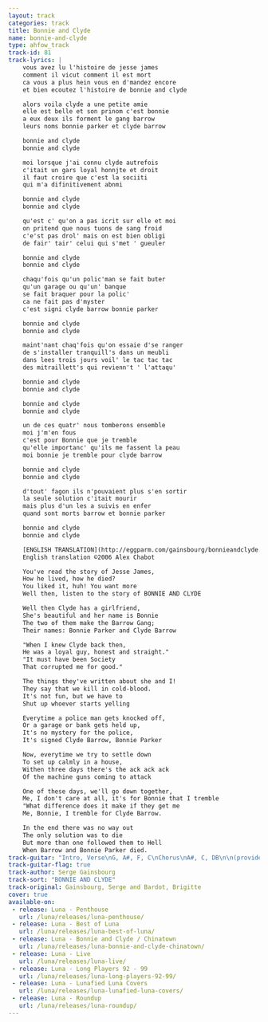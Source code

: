 ```yaml
---
layout: track
categories: track
title: Bonnie and Clyde
name: bonnie-and-clyde
type: ahfow_track
track-id: 81
track-lyrics: |
    vous avez lu l'histoire de jesse james
    comment il vicut comment il est mort
    ca vous a plus hein vous en d'mandez encore
    et bien ecoutez l'histoire de bonnie and clyde

    alors voila clyde a une petite amie
    elle est belle et son prinom c'est bonnie
    a eux deux ils forment le gang barrow
    leurs noms bonnie parker et clyde barrow

    bonnie and clyde
    bonnie and clyde

    moi lorsque j'ai connu clyde autrefois
    c'itait un gars loyal honnjte et droit
    il faut croire que c'est la sociiti
    qui m'a difinitivement abnmi

    bonnie and clyde
    bonnie and clyde

    qu'est c' qu'on a pas icrit sur elle et moi
    on pritend que nous tuons de sang froid
    c'e'st pas drol' mais on est bien obligi
    de fair' tair' celui qui s'met ' gueuler

    bonnie and clyde
    bonnie and clyde

    chaqu'fois qu'un polic'man se fait buter
    qu'un garage ou qu'un' banque
    se fait braquer pour la polic' 
    ca ne fait pas d'myster 
    c'est signi clyde barrow bonnie parker

    bonnie and clyde
    bonnie and clyde

    maint'nant chaq'fois qu'on essaie d'se ranger
    de s'installer tranquill's dans un meubli
    dans lees trois jours voil' le tac tac tac
    des mitraillett's qui revienn't ' l'attaqu'

    bonnie and clyde
    bonnie and clyde

    bonnie and clyde
    bonnie and clyde

    un de ces quatr' nous tomberons ensemble
    moi j'm'en fous 
    c'est pour Bonnie que je tremble
    qu'elle importanc' qu'ils me fassent la peau
    moi bonnie je tremble pour clyde barrow

    bonnie and clyde
    bonnie and clyde

    d'tout' fagon ils n'pouvaient plus s'en sortir
    la seule solution c'itait mourir
    mais plus d'un les a suivis en enfer
    quand sont morts barrow et bonnie parker

    bonnie and clyde
    bonnie and clyde

    [ENGLISH TRANSLATION](http://eggparm.com/gainsbourg/bonnieandclyde.html)
    English translation ©2006 Alex Chabot

    You've read the story of Jesse James,
    How he lived, how he died?
    You liked it, huh! You want more
    Well then, listen to the story of BONNIE AND CLYDE

    Well then Clyde has a girlfriend,
    She's beautiful and her name is Bonnie
    The two of them make the Barrow Gang;
    Their names: Bonnie Parker and Clyde Barrow

    "When I knew Clyde back then,
    He was a loyal guy, honest and straight."
    "It must have been Society
    That corrupted me for good."

    The things they've written about she and I!
    They say that we kill in cold-blood.
    It's not fun, but we have to
    Shut up whoever starts yelling

    Everytime a police man gets knocked off,
    Or a garage or bank gets held up,
    It's no mystery for the police,
    It's signed Clyde Barrow, Bonnie Parker

    Now, everytime we try to settle down
    To set up calmly in a house,
    Withen three days there's the ack ack ack
    Of the machine guns coming to attack

    One of these days, we'll go down together,
    Me, I don't care at all, it's for Bonnie that I tremble
    "What difference does it make if they get me
    Me, Bonnie, I tremble for Clyde Barrow.

    In the end there was no way out
    The only solution was to die
    But more than one followed them to Hell
    When Barrow and Bonnie Parker died.
track-guitar: "Intro, Verse\nG, A#, F, C\nChorus\nA#, C, DB\n\n(provided by Drew)"
track-guitar-flag: true
track-author: Serge Gainsbourg
track-sort: "BONNIE AND CLYDE"
track-original: Gainsbourg, Serge and Bardot, Brigitte
cover: true
available-on:
 - release: Luna - Penthouse
   url: /luna/releases/luna-penthouse/
 - release: Luna - Best of Luna
   url: /luna/releases/luna-best-of-luna/
 - release: Luna - Bonnie and Clyde / Chinatown
   url: /luna/releases/luna-bonnie-and-clyde-chinatown/
 - release: Luna - Live
   url: /luna/releases/luna-live/
 - release: Luna - Long Players 92 - 99
   url: /luna/releases/luna-long-players-92-99/
 - release: Luna - Lunafied Luna Covers
   url: /luna/releases/luna-lunafied-luna-covers/
 - release: Luna - Roundup
   url: /luna/releases/luna-roundup/
---
```

